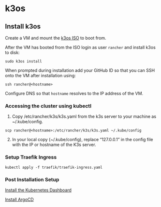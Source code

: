 # k3os

## Install k3os

Create a VM and mount the [k3os ISO](https://github.com/rancher/k3os/releases) to boot from.

After the VM has booted from the ISO login as user `rancher` and install k3os to disk:

```sudo k3os install```

When prompted during installation add your GitHub ID so that you can SSH onto the VM after installation using:

```ssh rancher@<hostname>```

Configure DNS so that  `hostname` resolves to the IP address of the VM.

### Accessing the cluster using kubectl

1. Copy /etc/rancher/k3s/k3s.yaml from the k3s server to your machine as ~/.kube/config.

```scp rancher@<hostname>:/etc/rancher/k3s/k3s.yaml ~/.kube/config```

2. In your local copy (~/.kube/config), replace “127.0.0.1” in the config file with the IP or hostname of the K3s server.

### Setup Traefik Ingress

```kubectl apply -f traefik/traefik-ingress.yaml```

### Post Installation Setup

[Install the Kubernetes Dashboard](includes/kubernetes-dashboard.md)

[Install ArgoCD](includes/argocd.md)